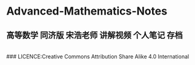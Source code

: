 # Advanced-Mathematics-Notes
## 高等数学 同济版 宋浩老师 讲解视频 个人笔记 存档
<br>
### LICENCE:Creative Commons Attribution Share Alike 4.0 International

